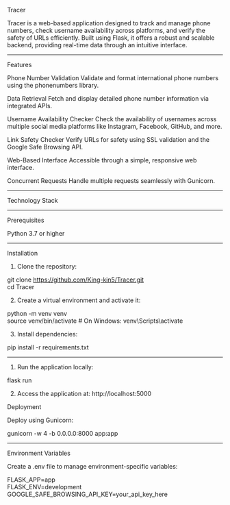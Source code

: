 
Tracer

Tracer is a web-based application designed to track and manage phone numbers, check username availability across platforms, and verify the safety of URLs efficiently. Built using Flask, it offers a robust and scalable backend, providing real-time data through an intuitive interface.


---

Features

Phone Number Validation
Validate and format international phone numbers using the phonenumbers library.

Data Retrieval
Fetch and display detailed phone number information via integrated APIs.

Username Availability Checker
Check the availability of usernames across multiple social media platforms like Instagram, Facebook, GitHub, and more.

Link Safety Checker
Verify URLs for safety using SSL validation and the Google Safe Browsing API.

Web-Based Interface
Accessible through a simple, responsive web interface.

Concurrent Requests
Handle multiple requests seamlessly with Gunicorn.



---

Technology Stack


---

Prerequisites

Python 3.7 or higher



---

Installation

1. Clone the repository:

git clone https://github.com/King-kin5/Tracer.git  
cd Tracer


2. Create a virtual environment and activate it:

python -m venv venv  
source venv/bin/activate  # On Windows: venv\Scripts\activate


3. Install dependencies:

pip install -r requirements.txt




---



1. Run the application locally:

flask run


2. Access the application at:
http://localhost:5000



Deployment

Deploy using Gunicorn:

gunicorn -w 4 -b 0.0.0.0:8000 app:app


---

Environment Variables

Create a .env file to manage environment-specific variables:

FLASK_APP=app  
FLASK_ENV=development  
GOOGLE_SAFE_BROWSING_API_KEY=your_api_key_here
